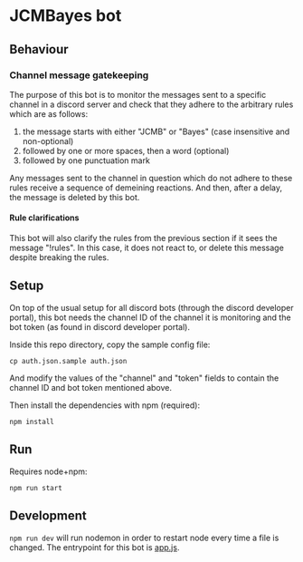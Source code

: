# JCMBayes bot

## Behaviour

### Channel message gatekeeping

The purpose of this bot is to monitor the messages sent to a specific channel
in a discord server and check that they adhere to the arbitrary rules which are
as follows:

1) the message starts with either "JCMB" or "Bayes" (case insensitive and non-optional)
2) followed by one or more spaces, then a word (optional)
3) followed by one punctuation mark

Any messages sent to the channel in question which do not adhere to these rules
receive a sequence of demeining reactions.
And then, after a delay, the message is deleted by this bot.

#### Rule clarifications

This bot will also clarify the rules from the previous section if it sees the message "!rules".
In this case, it does not react to, or delete this message despite breaking the rules.

## Setup

On top of the usual setup for all discord bots (through the discord developer
portal), this bot needs the channel ID of the channel it is monitoring and the
bot token (as found in discord developer portal).

Inside this repo directory, copy the sample config file:

``cp auth.json.sample auth.json``

And modify the values of the "channel" and "token" fields to contain the
channel ID and bot token mentioned above.

Then install the dependencies with npm (required):

```npm install```

## Run

Requires node+npm:

``npm run start``

## Development
`npm run dev` will run nodemon in order to restart node every time a file is changed.
The entrypoint for this bot is [app.js](./app.js).
